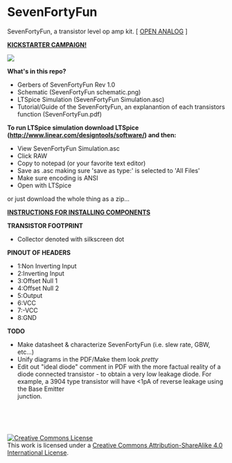 SevenFortyFun
=============

SevenFortyFun, a transistor level op amp kit. [ <a href="http://openanalog.brace.io">OPEN ANALOG</a> ]

<b><a href="https://www.kickstarter.com/projects/1208645775/open-analog">KICKSTARTER CAMPAIGN!</a></b>

<img src="https://d2isyty7gbnm74.cloudfront.net/unsafe/276x276/square-production.s3.amazonaws.com/files/15bd0d0352ecbeb635dc87a63bf17537/original.jpeg">

<b>What's in this repo?</b>
  - Gerbers of SevenFortyFun Rev 1.0
  - Schematic (SevenFortyFun schematic.png)
  - LTSpice Simulation (SevenFortyFun Simulation.asc)
  - Tutorial/Guide of the SevenFortyFun, an explanantion of each transistors function (SevenFortyFun.pdf)

<b>To run LTSpice simulation download LTSpice (http://www.linear.com/designtools/software/) and then:</b>

  - View SevenFortyFun Simulation.asc
  - Click RAW
  - Copy to notepad (or your favorite text editor)
  - Save as .asc making sure 'save as type:' is selected to 'All Files'
  - Make sure encoding is ANSI
  - Open with LTSpice
  
or just download the whole thing as a zip...

<b><u> INSTRUCTIONS FOR INSTALLING COMPONENTS </u></b>

<b> TRANSISTOR FOOTPRINT </b>
  - Collector denoted with silkscreen dot 

<b> PINOUT OF HEADERS </b>

  - 1:Non Inverting Input
  - 2:Inverting Input
  - 3:Offset Null 1
  - 4:Offset Null 2
  - 5:Output
  - 6:VCC
  - 7:-VCC
  - 8:GND

<b>TODO</b>
  - Make datasheet & characterize SevenFortyFun (i.e. slew rate, GBW, etc...)
  - Unify diagrams in the PDF/Make them look <i>pretty</i>
  - Edit out "ideal diode" comment in PDF with the more factual reality of a diode connected transistor - to obtain a very     low leakage diode. For example, a 3904 type transistor will have <1pA of reverse leakage using the Base Emitter     
    junction.
  
 
<br>
<br>
<br>

<a rel="license" href="http://creativecommons.org/licenses/by-sa/4.0/"><img alt="Creative Commons License" style="border-width:0" src="https://i.creativecommons.org/l/by-sa/4.0/88x31.png" /></a><br />This work is licensed under a <a rel="license" href="http://creativecommons.org/licenses/by-sa/4.0/">Creative Commons Attribution-ShareAlike 4.0 International License</a>.
